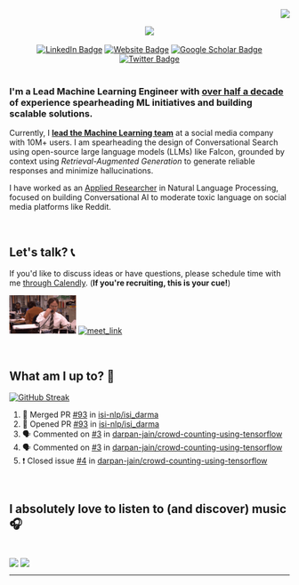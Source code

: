 <!-- Viewer Counter -->
<img align="right" src="https://komarev.com/ghpvc/?username=darpan-jain&style=plastic&color=green&label=Curious+Views">
<!-- END Viewer Counter -->

<br> 

<!-- Intro Banner and Badges Section -->
<div id="intro-and-badges" align="center">
<p><a href="https://git.io/typing-svg"><img src="https://readme-typing-svg.herokuapp.com?font=Fira+Code&weight=700&size=23&duration=3000&pause=2000&background=EF6DFF00&color=98CCF7&width=550&height=70&lines=Hi!+%F0%9F%91%8B+Welcome+to+my+virtual+office!+%F0%9F%92%BB"></a></p>
  <a href="https://www.linkedin.com/in/darpann-jain/"><img src="https://img.shields.io/badge/LinkedIn-blue?style=for-the-badge&logo=linkedin&logoColor=white" alt="LinkedIn Badge"/></a>
  <a href="https://darpanjain.com/"><img src="https://img.shields.io/badge/website-000000?style=for-the-badge&logo=About.me" alt="Website Badge"/></a>
  <a href="https://scholar.google.com/citations?user=U5jJRi8AAAAJ"><img src="https://img.shields.io/badge/Google_Scholar-blue?style=for-the-badge&logo=google-scholar&logoColor=white" alt="Google Scholar Badge"/></a>
  <a href="https://twitter.com/FunnyFriedDerp"><img src="https://img.shields.io/badge/Twitter-black?style=for-the-badge&logo=twitter&logoColor=white" alt="Twitter Badge"/></a>
</div>
<!-- END Intro Banner and Badges Section -->

<br>

<!-- Intro Section -->
### I'm a Lead Machine Learning Engineer with [**over half a decade**](https://darpanjain.com/) of experience spearheading ML initiatives and building scalable solutions.

Currently, I [**lead the Machine Learning team**](https://darpanjain.com/#work-section) at a social media company with 10M+ users. I am spearheading the design of Conversational Search using open-source large language models (LLMs) like Falcon, grounded by context using _Retrieval-Augmented Generation_ to generate reliable responses and minimize hallucinations.

I have worked as an [Applied Researcher](https://www.isi.edu/directory/darpanja/) in Natural Language Processing, focused on building Conversational AI to moderate toxic language on social media platforms like Reddit.
<!-- END Intro Section -->

<!-- Flashing horizontal line -->
<!-- <img src="https://user-images.githubusercontent.com/73097560/115834477-dbab4500-a447-11eb-908a-139a6edaec5c.gif"> -->

<br>

<!-- Contact Section -->
## Let's talk? 📞
If you'd like to discuss ideas or have questions, please schedule time with me [through Calendly](https://calendly.com/darpanjain). (**If you're recruiting, this is your cue!**)

<img src="https://github.com/darpan-jain/darpan-jain/blob/master/assets/dwight-phone.gif" width ="120" height="69"> <a href="https://calendly.com/darpanjain" target="_blank"><img width="500" height="72" alt="meet_link" src="https://user-images.githubusercontent.com/15426564/144297439-f530f383-e73e-41e0-9914-a9b7d3f432e5.png"></a>

<br>

<!-- END Contact Section -->

<!-- Github stats Section -->
## What am I up to? 🤔
[![GitHub Streak](https://streak-stats.demolab.com?user=darpan-jain&theme=dark&hide_border=true&card_width=550)](https://git.io/streak-stats)

<!--START_SECTION:activity-->
1. 🎉 Merged PR [#93](https://github.com/isi-nlp/isi_darma/pull/93) in [isi-nlp/isi_darma](https://github.com/isi-nlp/isi_darma)
2. 💪 Opened PR [#93](https://github.com/isi-nlp/isi_darma/pull/93) in [isi-nlp/isi_darma](https://github.com/isi-nlp/isi_darma)
3. 🗣 Commented on [#3](https://github.com/darpan-jain/crowd-counting-using-tensorflow/issues/3) in [darpan-jain/crowd-counting-using-tensorflow](https://github.com/darpan-jain/crowd-counting-using-tensorflow)
4. 🗣 Commented on [#3](https://github.com/darpan-jain/crowd-counting-using-tensorflow/issues/3) in [darpan-jain/crowd-counting-using-tensorflow](https://github.com/darpan-jain/crowd-counting-using-tensorflow)
5. ❗️ Closed issue [#4](https://github.com/darpan-jain/crowd-counting-using-tensorflow/issues/4) in [darpan-jain/crowd-counting-using-tensorflow](https://github.com/darpan-jain/crowd-counting-using-tensorflow)
<!--END_SECTION:activity-->

<!-- END Github stats Section -->


<!--- <br>
### Watch my commit chart being consumed!
<p align = "left">
	<img src = "https://github.com/darpan-jain/darpan-jain/blob/output/github-contribution-grid-snake.svg?" alt = "Snake Game"/>
</p> -->

<br>

<!-- Spotify Section -->
## I absolutely love to listen to (and discover) music 🎧
<br>
<a href="https://open.spotify.com/user/darpan_jain"><img src="https://spotify-recently-played-readme.vercel.app/api?user=darpan_jain&count=3&unique=true&width=450" align="middle"></img></a> <a href="https://open.spotify.com/user/darpan_jain"><img src="https://spotify-github-profile.vercel.app/api/view.svg?uid=darpan_jain&cover_image=true&theme=novatorem&show_offline=false&background_color=121212&interchange=true&bar_color=53b14f&bar_color_cover=false" align="middle"></img>
<!-- END Spotify Section -->
	
---
